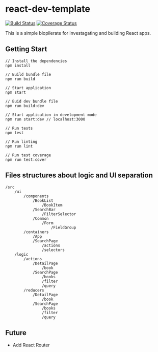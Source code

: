 # react-dev-template
[![Build Status](https://travis-ci.org/soragu/react-dev-template.svg?branch=master)](https://travis-ci.org/soragu/react-dev-template) [![Coverage Status](https://coveralls.io/repos/github/soragu/react-dev-template/badge.svg)](https://coveralls.io/github/soragu/react-dev-template)

This is a simple biopilerate for investagating and building React apps.

## Getting Start
```
// Install the dependencies
npm install

// Build bundle file
npm run build

// Start application
npm start

// Buid dev bundle file
npm run build:dev

// Start application in development mode
npm run start:dev // localhost:3000

// Run tests
npm test

// Run linting
npm run lint

// Run test coverage
npm run test:cover

```

## Files structures about logic and UI separation
```
/src
	/ui
		/components
			/BookList
				/BookItem
			/SearchBar
				/FilterSelector
			/Common
				/Form
					/FieldGroup
		/containers
			/App
			/SearchPage
				/actions
				/selectors
	/logic
		/actions
			/DetailPage
				/book
			/SearchPage
				/books
				/filter
				/query
		/reducers
			/DetailPage
				/book
			/SearchPage
				/books
				/filter
				/query
```


## Future
* Add React Router